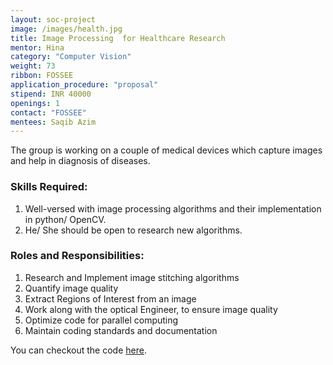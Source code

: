 ```yaml
---
layout: soc-project
image: /images/health.jpg
title: Image Processing  for Healthcare Research
mentor: Hina
category: "Computer Vision"
weight: 73
ribbon: FOSSEE
application_procedure: "proposal"
stipend: INR 40000
openings: 1
contact: "FOSSEE"
mentees: Saqib Azim
---
```


The group is working on a couple of medical devices which capture images and help in diagnosis of diseases.

<!--break-->

### Skills Required:
1. Well-versed with image processing algorithms and their implementation in python/ OpenCV.
2. He/ She should be open to research new algorithms.

###  Roles and Responsibilities:
1. Research and Implement image stitching algorithms
2. Quantify image quality
3. Extract Regions of Interest from an image
4. Work along with the optical Engineer, to ensure image quality
5. Optimize code for parallel computing
6. Maintain coding standards and documentation

You can checkout the code [here](https://github.com/FOSSEE/).
